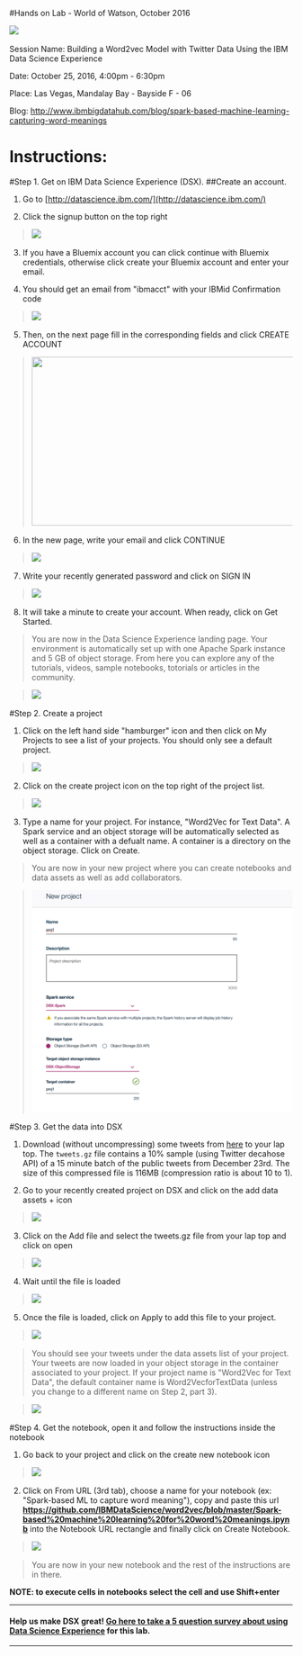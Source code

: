 #Hands on Lab - World of Watson, October 2016

 <img src="https://github.com/IBMDataScience/word2vec/blob/master/images/w2v-ibm-design.png"/>

Session Name: Building a Word2vec Model with Twitter Data Using the IBM Data Science Experience

Date: October 25, 2016, 4:00pm - 6:30pm

Place: Las Vegas, Mandalay Bay - Bayside F - 06

Blog: http://www.ibmbigdatahub.com/blog/spark-based-machine-learning-capturing-word-meanings

# Instructions:

#Step 1. Get on IBM Data Science Experience (DSX).
##Create an account.

1.  Go to [http://datascience.ibm.com/](http://datascience.ibm.com/)

2.  Click the signup button on the top right

 > <img src="https://github.com/ibmdataworks/datafirst/raw/master/datascientist/media/DSX Sign On.png">

3. If you have a Bluemix account you can click continue with Bluemix credentials, otherwise click create your Bluemix account and enter your email. 

4. You should get an email from "ibmacct" with your IBMid Confirmation code

 >  <img src="https://github.com/IBMDataScience/word2vec/blob/master/images/confirmation-code.png"/>

5. Then, on the next page fill in the corresponding fields and click CREATE ACCOUNT 

 > <img src="https://github.com/ibmdataworks/datafirst/blob/master/appdeveloper/media/image3.png" width="624" height="300" />

6. In the new page, write your email and click CONTINUE

 >  <img src="https://github.com/IBMDataScience/word2vec/blob/master/images/enter-email.png"/>

7. Write your recently generated password and click on SIGN IN

 >  <img src="https://github.com/IBMDataScience/word2vec/blob/master/images/enter-password.png"/>

8. It will take a minute to create your account. When ready, click on Get Started.

 > You are now in the Data Science Experience landing page. Your environment is automatically set up with one Apache Spark instance and 5 GB of object storage. From here you can explore any of the tutorials, videos, sample notebooks, totorials or articles in the community.

>  <img src="https://github.com/IBMDataScience/word2vec/blob/master/images/landing.png"/>

#Step 2. Create a project 

1. Click on the left hand side "hamburger" icon and then click on My Projects to see a list of your projects. You should only see a default project.

 >  <img src="https://github.com/IBMDataScience/word2vec/blob/master/images/my-projects.png"/>

2. Click on the create project icon on the top right of the project list. 

 >  <img src="https://github.com/IBMDataScience/word2vec/blob/master/images/create-new-project.png"/>

3. Type a name for your project. For instance, "Word2Vec for Text Data". A Spark service and an object storage will be automatically selected as well as a container with a defualt name. A container is a directory on the object storage. Click on Create.

 > You are now in your new project where you can create notebooks and data assets as well as add collaborators.

 >  <img src="https://github.com/IBMDataScience/word2vec/blob/master/images/new-project.png"/>

#Step 3. Get the data into DSX 

1. Download (without uncompressing) some tweets from [here](https://ibm.box.com/s/mn5cenc1m6vuqm8qdwf2ddzuc4jyvpd4) to your lap top. The `tweets.gz` file contains a 10% sample (using Twitter decahose API) of a 15 minute batch of the public tweets from December 23rd. The size of this compressed file is 116MB (compression ratio is about 10 to 1).

2. Go to your recently created project on DSX and click on the add data assets + icon

 >  <img src="https://github.com/IBMDataScience/word2vec/blob/master/images/add-data-asset.png"/>

3. Click on the Add file and select the tweets.gz file from your lap top and click on open

 >  <img src="https://github.com/IBMDataScience/word2vec/blob/master/images/add-file.png"/>

4. Wait until the file is loaded

 >  <img src="https://github.com/IBMDataScience/word2vec/blob/master/images/data-loading.png"/>

5. Once the file is loaded, click on Apply to add this file to your project.

 >  <img src="https://github.com/IBMDataScience/word2vec/blob/master/images/apply-add-file.png"/>
 
  > You should see your tweets under the data assets list of your project. Your tweets are now loaded in your object storage in the container associated to your project. If your project name is "Word2Vec for Text Data", the default container name is Word2VecforTextData (unless you change to a different name on Step 2, part 3). 
 
 >  <img src="https://github.com/IBMDataScience/word2vec/blob/master/images/tweets-on-proj.png"/>

#Step 4. Get the notebook, open it and follow the instructions inside the notebook

1. Go back to your project and click on the create new notebook icon

 >  <img src="https://github.com/IBMDataScience/word2vec/blob/master/images/proj-with-tweets.png"/>
 
2. Click on From URL (3rd tab), choose a name for your notebook (ex: "Spark-based ML to capture word meaning"), copy and paste this url **https://github.com/IBMDataScience/word2vec/blob/master/Spark-based%20machine%20learning%20for%20word%20meanings.ipynb** into the Notebook URL rectangle and finally click on Create Notebook.

 >  <img src="https://github.com/IBMDataScience/word2vec/blob/master/images/create-notebook.png"/>
 
 > You are now in your new notebook and the rest of the instructions are in there.


**NOTE: to execute cells in notebooks select the cell and use Shift+enter**

--- 
#### Help us make DSX great! [Go here to take a 5 question survey about using Data Science Experience](https://www.surveymonkey.com/r/XTNCY2F) for this lab.
--- 
